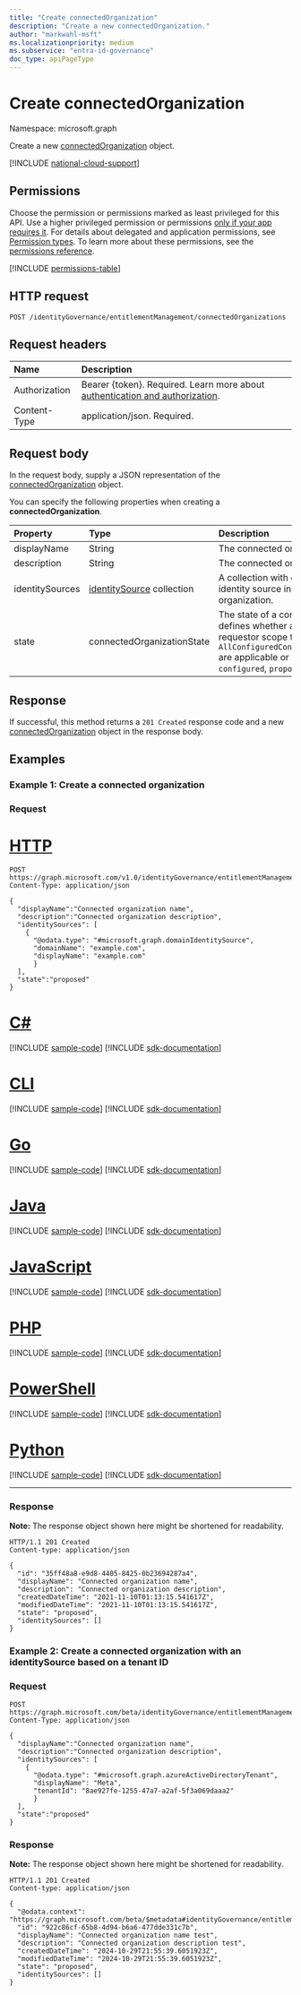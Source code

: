 ```yaml
---
title: "Create connectedOrganization"
description: "Create a new connectedOrganization."
author: "markwahl-msft"
ms.localizationpriority: medium
ms.subservice: "entra-id-governance"
doc_type: apiPageType
---
```

# Create connectedOrganization

Namespace: microsoft.graph


Create a new [connectedOrganization](../resources/connectedorganization.md) object.

[!INCLUDE [national-cloud-support](../../includes/all-clouds.md)]

## Permissions

Choose the permission or permissions marked as least privileged for this API. Use a higher privileged permission or permissions [only if your app requires it](/graph/permissions-overview#best-practices-for-using-microsoft-graph-permissions). For details about delegated and application permissions, see [Permission types](/graph/permissions-overview#permission-types). To learn more about these permissions, see the [permissions reference](/graph/permissions-reference).

<!-- { "blockType": "permissions", "name": "entitlementmanagement_post_connectedorganizations" } -->
[!INCLUDE [permissions-table](../includes/permissions/entitlementmanagement-post-connectedorganizations-permissions.md)]

## HTTP request

<!-- {
  "blockType": "ignored"
}
-->
``` http
POST /identityGovernance/entitlementManagement/connectedOrganizations
```

## Request headers

|Name|Description|
|:---|:---|
|Authorization|Bearer {token}. Required. Learn more about [authentication and authorization](/graph/auth/auth-concepts).|
|Content-Type|application/json. Required.|

## Request body
In the request body, supply a JSON representation of the [connectedOrganization](../resources/connectedorganization.md) object.

You can specify the following properties when creating a **connectedOrganization**.

|Property|Type|Description|
|:---|:---|:---|
|displayName|String|The connected organization name. |
|description|String|The connected organization description.|
|identitySources|[identitySource](../resources/identitysource.md) collection|A collection with one element, the initial identity source in this connected organization.|
|state|connectedOrganizationState|The state of a connected organization defines whether assignment policies with requestor scope type `AllConfiguredConnectedOrganizationSubjects` are applicable or not. Possible values are: `configured`, `proposed`.|



## Response

If successful, this method returns a `201 Created` response code and a new [connectedOrganization](../resources/connectedorganization.md) object in the response body.

## Examples

### Example 1: Create a connected organization

### Request

# [HTTP](#tab/http)
<!-- {
  "blockType": "request",
  "name": "create_connectedorganization_from_connectedorganizations"
}
-->

``` http
POST https://graph.microsoft.com/v1.0/identityGovernance/entitlementManagement/connectedOrganizations/
Content-Type: application/json

{
  "displayName":"Connected organization name",
  "description":"Connected organization description",
  "identitySources": [
    {
      "@odata.type": "#microsoft.graph.domainIdentitySource",
      "domainName": "example.com",
      "displayName": "example.com"
      }
  ],
  "state":"proposed"
}
```

# [C#](#tab/csharp)
[!INCLUDE [sample-code](../includes/snippets/csharp/create-connectedorganization-from-connectedorganizations-csharp-snippets.md)]
[!INCLUDE [sdk-documentation](../includes/snippets/snippets-sdk-documentation-link.md)]

# [CLI](#tab/cli)
[!INCLUDE [sample-code](../includes/snippets/cli/create-connectedorganization-from-connectedorganizations-cli-snippets.md)]
[!INCLUDE [sdk-documentation](../includes/snippets/snippets-sdk-documentation-link.md)]

# [Go](#tab/go)
[!INCLUDE [sample-code](../includes/snippets/go/create-connectedorganization-from-connectedorganizations-go-snippets.md)]
[!INCLUDE [sdk-documentation](../includes/snippets/snippets-sdk-documentation-link.md)]

# [Java](#tab/java)
[!INCLUDE [sample-code](../includes/snippets/java/create-connectedorganization-from-connectedorganizations-java-snippets.md)]
[!INCLUDE [sdk-documentation](../includes/snippets/snippets-sdk-documentation-link.md)]

# [JavaScript](#tab/javascript)
[!INCLUDE [sample-code](../includes/snippets/javascript/create-connectedorganization-from-connectedorganizations-javascript-snippets.md)]
[!INCLUDE [sdk-documentation](../includes/snippets/snippets-sdk-documentation-link.md)]

# [PHP](#tab/php)
[!INCLUDE [sample-code](../includes/snippets/php/create-connectedorganization-from-connectedorganizations-php-snippets.md)]
[!INCLUDE [sdk-documentation](../includes/snippets/snippets-sdk-documentation-link.md)]

# [PowerShell](#tab/powershell)
[!INCLUDE [sample-code](../includes/snippets/powershell/create-connectedorganization-from-connectedorganizations-powershell-snippets.md)]
[!INCLUDE [sdk-documentation](../includes/snippets/snippets-sdk-documentation-link.md)]

# [Python](#tab/python)
[!INCLUDE [sample-code](../includes/snippets/python/create-connectedorganization-from-connectedorganizations-python-snippets.md)]
[!INCLUDE [sdk-documentation](../includes/snippets/snippets-sdk-documentation-link.md)]

---

### Response

**Note:** The response object shown here might be shortened for readability.

<!-- {
  "blockType": "response",
  "truncated": true,
  "@odata.type": "microsoft.graph.connectedOrganization"
}
-->
``` http
HTTP/1.1 201 Created
Content-type: application/json

{
  "id": "35ff48a8-e9d8-4405-8425-0b23694287a4",
  "displayName": "Connected organization name",
  "description": "Connected organization description",
  "createdDateTime": "2021-11-10T01:13:15.541617Z",
  "modifiedDateTime": "2021-11-10T01:13:15.541617Z",
  "state": "proposed",
  "identitySources": []
}
```

### Example 2: Create a connected organization with an identitySource based on a tenant ID

### Request


<!-- {
  "blockType": "request",
  "name": "create_connectedorganization_from_connectedorganizations_based_on_tenantID"
}
-->
``` http
POST https://graph.microsoft.com/beta/identityGovernance/entitlementManagement/connectedOrganizations/
Content-Type: application/json

{
  "displayName":"Connected organization name",
  "description":"Connected organization description",
  "identitySources": [
    {
      "@odata.type": "#microsoft.graph.azureActiveDirectoryTenant",
      "displayName": "Meta",
      "tenantId": "8ae927fe-1255-47a7-a2af-5f3a069daaa2"
      }
  ],
  "state":"proposed"
}

```

### Response

**Note:** The response object shown here might be shortened for readability.
<!-- {
  "blockType": "response",
  "truncated": true,
  "@odata.type": "microsoft.graph.connectedOrganization"
}
-->
``` http
HTTP/1.1 201 Created
Content-type: application/json

{
  "@odata.context": "https://graph.microsoft.com/beta/$metadata#identityGovernance/entitlementManagement/connectedOrganizations/$entity",
  "id": "922c86cf-65b8-4d94-b6a6-477dde331c7b",
  "displayName": "Connected organization name test",
  "description": "Connected organization description test",
  "createdDateTime": "2024-10-29T21:55:39.6051923Z",
  "modifiedDateTime": "2024-10-29T21:55:39.6051923Z",
  "state": "proposed",
  "identitySources": []
}

```
